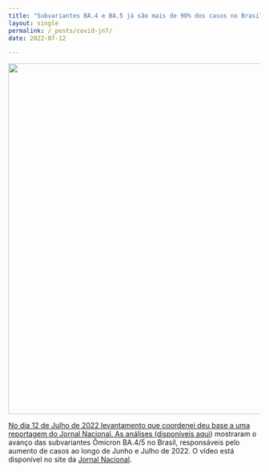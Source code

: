 ```yaml
---
title: "Subvariantes BA.4 e BA.5 já são mais de 90% dos casos no Brasil; estudo mostra que elas são mais resistentes a vacina"
layout: single
permalink: /_posts/covid-jn7/
date: 2022-07-12

---
```


<a href="https://andersonbrito.github.io/_posts/covid-jn7/"><img src="/assets/images/cover-jn7.png" width="700">

No dia 12 de Julho de 2022 levantamento que coordenei deu base a uma reportagem do Jornal Nacional. As análises (disponíveis [aqui](https://www.itps.org.br/pesquisa-detalhe/monitoramento-da-omicron-relatorio-16)) mostraram o avanço das subvariantes Ômicron BA.4/5 no Brasil, responsáveis pelo aumento de casos ao longo de Junho e Julho de 2022. O vídeo está disponível no site da [Jornal Nacional](https://g1.globo.com/saude/noticia/2022/07/12/subvariantes-ba4-e-ba5-ja-sao-mais-de-90percent-dos-casos-no-brasil-estudo-mostra-que-elas-sao-mais-resistentes-a-vacina.ghtml).
